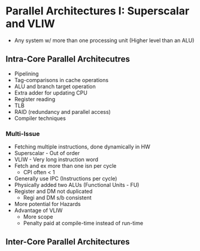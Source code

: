 # Parallel Architectures I: Superscalar and VLIW

* Any system w/ more than one processing unit (Higher level than an ALU)

## Intra-Core Parallel Architecutres

* Pipelining
* Tag-comparisons in cache operations
* ALU and branch target operation
* Extra adder for updating CPU
* Register reading
* TLB
* RAID (redundancy and parallel access)
* Compiler techniques

### Multi-Issue
* Fetching multiple instructions, done dynamically in HW
* Superscalar - Out of order
* VLIW - Very long instruction word
* Fetch and ex more than one isn per cycle
	* CPI often < 1
* Generally use IPC (Instructions per cycle)
* Physically added two ALUs (Functional Units - FU)
* Register and DM not duplicated
	* Regi and DM s/b consistent
* More potential for Hazards
* Advantage of VLIW
	* More scope
	* Penalty paid at compile-time instead of run-time

## Inter-Core Parallel Architectures
